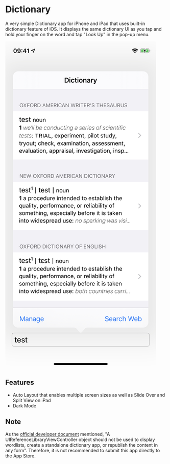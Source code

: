 #  Dictionary

A very simple Dictionary app for iPhone and iPad that uses built-in dictionary feature of iOS. It displays the same dictionary UI as you tap and hold your finger on the word and tap "Look Up" in the pop-up menu.

![alt Screenshot](screenshot.jpeg)

## Features

- Auto Layout that enables multiple screen sizes as well as Slide Over and Split View on iPad
- Dark Mode

## Note
As the [official developer document](https://developer.apple.com/documentation/uikit/uireferencelibraryviewcontroller) mentioned, "A UIReferenceLibraryViewController object should not be used to display wordlists, create a standalone dictionary app, or republish the content in any form". Therefore, it is not recommended to submit this app directly to the App Store.
